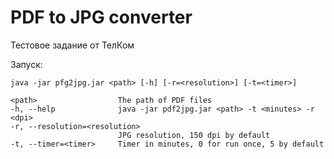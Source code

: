 # PDF to JPG converter
Тестовое задание от ТелКом

Запуск:

~~~~
java -jar pfg2jpg.jar <path> [-h] [-r=<resolution>] [-t=<timer>]

<path>                  The path of PDF files
-h, --help              java -jar pdf2jpg.jar <path> -t <minutes> -r <dpi>
-r, --resolution=<resolution>
                        JPG resolution, 150 dpi by default
-t, --timer=<timer>     Timer in minutes, 0 for run once, 5 by default